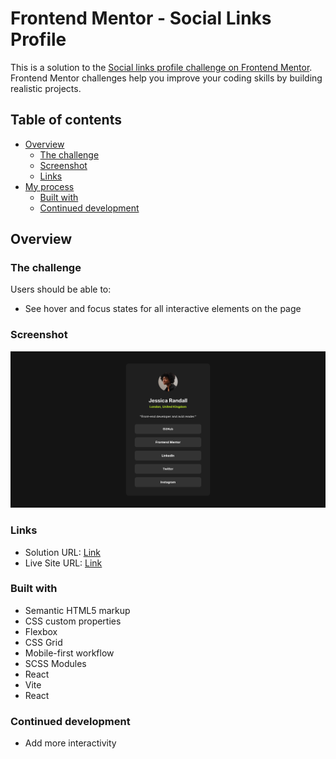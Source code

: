 # Frontend Mentor - Social Links Profile

This is a solution to the [Social links profile challenge on Frontend Mentor](https://www.frontendmentor.io/challenges/social-links-profile-UG32l9m6dQ). Frontend Mentor challenges help you improve your coding skills by building realistic projects.

## Table of contents

- [Overview](#overview)
  - [The challenge](#the-challenge)
  - [Screenshot](#screenshot)
  - [Links](#links)
- [My process](#my-process)
  - [Built with](#built-with)
  - [Continued development](#continued-development)

## Overview

### The challenge

Users should be able to:

- See hover and focus states for all interactive elements on the page

### Screenshot

![](./screenshot.png)

### Links

- Solution URL: [Link](https://github.com/0xtemcha/social-links-profile)
- Live Site URL: [Link](https://social-links-profile-dun-delta.vercel.app/)

### Built with

- Semantic HTML5 markup
- CSS custom properties
- Flexbox
- CSS Grid
- Mobile-first workflow
- SCSS Modules
- React
- Vite
- React

### Continued development

- Add more interactivity
